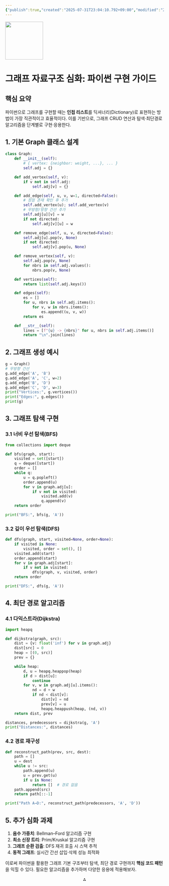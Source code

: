 ```yaml
---
{"publish":true,"created":"2025-07-31T23:04:10.792+09:00","modified":"2025-08-01T20:41:18.344+09:00","cssclasses":""}
---
```



<img src="https://r2cdn.perplexity.ai/pplx-full-logo-primary-dark%402x.png" class="logo" width="120"/>

# 그래프 자료구조 심화: 파이썬 구현 가이드

## 핵심 요약

파이썬으로 그래프를 구현할 때는 **인접 리스트**를 딕셔너리(Dictionary)로 표현하는 방법이 가장 직관적이고 효율적이다. 이를 기반으로, 그래프 CRUD 연산과 탐색·최단경로 알고리즘을 단계별로 구현·응용한다.

## 1. 기본 Graph 클래스 설계

```python
class Graph:
    def __init__(self):
        # { vertex: {neighbor: weight, ...}, ... }
        self.adj = {}

    def add_vertex(self, v):
        if v not in self.adj:
            self.adj[v] = {}

    def add_edge(self, u, v, w=1, directed=False):
        # 정점 존재 확인 후 추가
        self.add_vertex(u); self.add_vertex(v)
        # 무방향/방향 간선 추가
        self.adj[u][v] = w
        if not directed:
            self.adj[v][u] = w

    def remove_edge(self, u, v, directed=False):
        self.adj[u].pop(v, None)
        if not directed:
            self.adj[v].pop(u, None)

    def remove_vertex(self, v):
        self.adj.pop(v, None)
        for nbrs in self.adj.values():
            nbrs.pop(v, None)

    def vertices(self):
        return list(self.adj.keys())

    def edges(self):
        es = []
        for u, nbrs in self.adj.items():
            for v, w in nbrs.items():
                es.append((u, v, w))
        return es

    def __str__(self):
        lines = [f"{u} -> {nbrs}" for u, nbrs in self.adj.items()]
        return "\n".join(lines)
```


## 2. 그래프 생성 예시

```python
g = Graph()
# 무방향 간선
g.add_edge('A', 'B')
g.add_edge('A', 'C', w=2)
g.add_edge('B', 'D')
g.add_edge('C', 'D', w=3)
print("Vertices:", g.vertices())
print("Edges:", g.edges())
print(g)
```


## 3. 그래프 탐색 구현

### 3.1 너비 우선 탐색(BFS)

```python
from collections import deque

def bfs(graph, start):
    visited = set([start])
    q = deque([start])
    order = []
    while q:
        u = q.popleft()
        order.append(u)
        for v in graph.adj[u]:
            if v not in visited:
                visited.add(v)
                q.append(v)
    return order

print("BFS:", bfs(g, 'A'))
```


### 3.2 깊이 우선 탐색(DFS)

```python
def dfs(graph, start, visited=None, order=None):
    if visited is None:
        visited, order = set(), []
    visited.add(start)
    order.append(start)
    for v in graph.adj[start]:
        if v not in visited:
            dfs(graph, v, visited, order)
    return order

print("DFS:", dfs(g, 'A'))
```


## 4. 최단 경로 알고리즘

### 4.1 다익스트라(Dijkstra)

```python
import heapq

def dijkstra(graph, src):
    dist = {v: float('inf') for v in graph.adj}
    dist[src] = 0
    heap = [(0, src)]
    prev = {}

    while heap:
        d, u = heapq.heappop(heap)
        if d > dist[u]:
            continue
        for v, w in graph.adj[u].items():
            nd = d + w
            if nd < dist[v]:
                dist[v] = nd
                prev[v] = u
                heapq.heappush(heap, (nd, v))
    return dist, prev

distances, predecessors = dijkstra(g, 'A')
print("Distances:", distances)
```


### 4.2 경로 재구성

```python
def reconstruct_path(prev, src, dest):
    path = []
    u = dest
    while u != src:
        path.append(u)
        u = prev.get(u)
        if u is None:
            return []  # 경로 없음
    path.append(src)
    return path[::-1]

print("Path A→D:", reconstruct_path(predecessors, 'A', 'D'))
```


## 5. 추가 심화 과제

1. **음수 가중치**: Bellman–Ford 알고리즘 구현
2. **최소 신장 트리**: Prim/Kruskal 알고리즘 구현
3. **그래프 순환 검출**: DFS 재귀 호출 시 스택 추적
4. **동적 그래프**: 실시간 간선 삽입·삭제 성능 최적화

이로써 파이썬을 활용한 그래프 기본 구조부터 탐색, 최단 경로 구현까지 **핵심 코드 패턴**을 익힐 수 있다. 필요한 알고리즘을 추가하며 다양한 응용에 적용해보자.

<div style="text-align: center">⁂</div>

[^1]: https://python-course.eu/applications-python/graphs-python.php

[^2]: https://tech.aru-zakki.com/python-dfs-bfs-dijkstra/

[^3]: https://prepinsta.com/data-structures-and-algorithms-in-python/graph-implementation/

[^4]: https://qiita.com/manuo/items/e5ed45aae401ccc41afd

[^5]: https://runestone.academy/ns/books/published/pythonds/Graphs/Implementation.html

[^6]: https://github.com/vsaveris/graph-algorithms

[^7]: https://stackoverflow.com/questions/71817982/implementing-a-weighted-graph-class-where-inputs-are-u-v-w-python

[^8]: https://www.datacamp.com/tutorial/depth-first-search-in-python

[^9]: https://www.w3schools.com/dsa/dsa_data_graphs_implementation.php

[^10]: https://qiita.com/recuraki/items/256dedfcb0f5b7561ad9

[^11]: https://www.python.org/doc/essays/graphs/

[^12]: https://gist.github.com/8644a6edd018b205ac0e38dec3cc669d

[^13]: https://gist.github.com/MLWhiz/784d661236e426fef3f67c5417ce8fa8

[^14]: https://zenn.dev/yusukekikuta/articles/8b9b1488ac6f03

[^15]: https://experiencestack.co/graph-implementation-in-python-916fc3b6a8a

[^16]: https://nashidos.hatenablog.com/entry/2020/01/14/110011

[^17]: https://aoc.just2good.co.uk/python/shortest_paths.html

